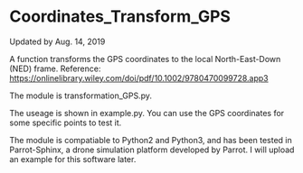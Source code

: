 # Coordinates_Transform_GPS

Updated by Aug. 14, 2019

A function transforms the GPS coordinates to the local North-East-Down (NED) frame.
Reference: https://onlinelibrary.wiley.com/doi/pdf/10.1002/9780470099728.app3

The module is transformation_GPS.py.

The useage is shown in example.py. You can use the GPS coordinates for some specific points to test it.

The module is compatiable to Python2 and Python3, and has been tested in Parrot-Sphinx, a drone simulation platform developed by Parrot. I will upload an example for this software later.
